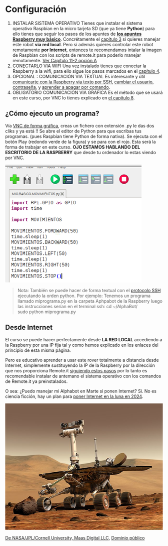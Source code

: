 # Configuración

1. INSTALAR SISTEMA OPERATIVO Tienes que instalar el sistema operativo Raspbian en la micro tarjeta SD (que ya tiene **Python**) para ello tienes que seguir los pasos de los apuntes de [**los apuntes Raspberry muy básico**](https://catedu.github.io/raspberry-muy-basico/). Concrétamente el [capítulo 3](https://catedu.github.io/raspberry-muy-basico/3-raspbian.html) si quieres manejar este robot **via red local**. Pero si además quieres controlar este robot remotamente **por Internet**, entonces te recomendamos intalar la imagen de Raspbian con los scripts de remote.it para poderlo manejar remotamente. [Ver Capítulo 11-2 opción A](https://catedu.github.io/raspberry-muy-basico/11-conectando-desde-internet/112-instalar-remoteit-en-la-raspberry.html)
1. CONECTARLO VIA WIFI Una vez instalado tienes que conectar la Raspberry a la wifi, para ello sigue los pasos marcados en el [capítulo 4](https://catedu.github.io/raspberry-muy-basico/4-primera-comunicacion.html).
1. OPCIONAL : COMUNICACIÓN VIA TEXTUAL Es interesante y útil [comunicarte con la Raspberry via texto por SSH](https://catedu.github.io/raspberry-muy-basico/5-ssh.html), [cambiar el usuario, contraseña](https://catedu.github.io/raspberry-muy-basico/6-cambiar-usuario-y-contrasena.html), y [aprender a apagar por comando](https://catedu.github.io/raspberry-muy-basico/7-apagar.html).
1. OBLIGATORIO COMUNICACIÓN VIA GRÁFICA Es el método que se usará en este curso, por VNC lo tienes explicado en [el capítulo 8](https://catedu.github.io/raspberry-muy-basico/8-vnc.html).

## ¿Cómo ejecuto un programa?

Vía [VNC de forma gráfica](https://catedu.github.io/raspberry-muy-basico/8-vnc.html), creas un fichero con extensión .py le das dos cliks y ya está !! Se abre el editor de Python para que escribas tus programas. (pues Raspbian tiene Python de forma nativa). Se ejecuta con el botón Play (redondo verde de la figura) y se para con el rojo. Esta será la forma de trabajar en este curso. **OJO ESTAMOS HABLANDO DEL ESCRITORIO DE LA RASPBERRY** que desde tu ordenador lo estas viendo por VNC.

![](/assets/play)

>Nota: También se puede hacer de forma textual con el [protocolo SSH](https://catedu.github.io/raspberry-muy-basico/5-ssh.html) ejecutando la orden  python.
>Por ejemplo: Tenemos un programa llamado miprograma.py en la carpeta Aphpabot de la Raspberry luego las instrucciones serían en el terminal ssh:
>cd ~/AlphaBot/  
>sudo python miprograma.py

## Desde Internet

El curso se puede hacer perfectamente desde **LA RED LOCAL** accediendo a la Raspberry por una IP fija tal y como hemos explicado en los enlaces del principio de esta misma página.

Pero es educativo aprender a usar este rover totalmente a distancia desde Internet, simplemente sustituyendo la IP de la Raspberry por la dirección que nos proporciona Remote.it [siguiendo estos pasos](https://catedu.github.io/raspberry-muy-basico/11-conectando-desde-internet.html) por lo tanto es recomendable instalar de antemano el sistema operativo con los comandos de Remote.it ya preinstalados.

O sea: ¿Puedo manejar mi Alphabot en Marte si ponen Internet? Si. No es ciencia ficción, hay un plan para [poner Internet en la luna en 2024](https://retina.elpais.com/retina/2020/10/20/innovacion/1603209140_262809.html).

![](/assets/curiosity2.jpg)

[De NASA/JPL/Cornell University, Maas Digital LLC](http://photojournal.jpl.nasa.gov/catalog/PIA04413), [Dominio público](https://commons.wikimedia.org/w/index.php?curid=565283)

